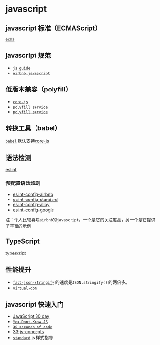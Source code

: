 # javascript

## javascript 标准（ECMAScript）

[` ecma `](https://github.com/tc39/ecma262)

## javascript 规范

* [` js guide `](https://github.com/bevacqua/js)
* [` airbnb javascript `](https://github.com/airbnb/javascript)

## 低版本兼容（polyfill）

* [` core-js `](https://github.com/zloirock/core-js)
* [` polyfill service `](https://github.com/Financial-Times/polyfill-service)
* [` polyfill service `](https://github.com/Financial-Times/polyfill-service)

## 转换工具（babel）

[` babel `](https://github.com/babel/babel) 默认支持[core-js](https://babeljs.io/docs/en/babel-runtime-corejs2)

## 语法检测

[eslint](https://github.com/eslint/eslint)

### 预配置语法规则

* [eslint-config-airbnb](https://github.com/airbnb/javascript)
* [eslint-config-standard](https://github.com/standard/eslint-config-standard)
* [eslint-config-alloy](https://github.com/AlloyTeam/eslint-config-alloy)
* [eslint-config-google](https://github.com/google/eslint-config-google)

注：个人比较喜欢`airbnb`的`javascript`，一个是它的关注度高，另一个是它提供了丰富的示例

## TypeScript

[typescript](https://github.com/Microsoft/TypeScript)

## 性能提升

* [` fast-json-stringify `](https://github.com/fastify/fast-json-stringify) 的速度是`JSON.stringify()` 的两倍多。
* [` virtual-dom `](https://github.com/Matt-Esch/virtual-dom)

## javascript 快速入门

* [JavaScript 30 day](https://github.com/wesbos/JavaScript30)
* [` You-Dont-Know-JS `](https://github.com/getify/You-Dont-Know-JS)
* [` 30 seconds of code `](https://github.com/30-seconds/30-seconds-of-code)
* [33-js-concepts](https://github.com/leonardomso/33-js-concepts)
* [` standard `](https://github.com/standard/standard) js 样式指导


